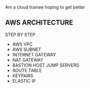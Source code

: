 Am a cloud trainee hoping to get better
## AWS ARCHITECTURE
STEP BY STEP
- AWS VPC 
- AWS SUBNET
- INTERNET GATEWAY
- NAT GATEWAY
- BASTION HOST JUMP SERVERS
- ROUTE TABLE 
- KEYPAIRS
- ELASTIC IP
